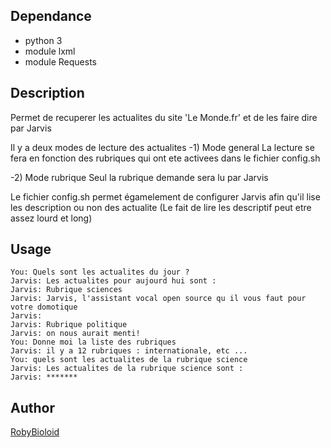 ## Dependance
- python 3
- module lxml
- module Requests

## Description
Permet de recuperer les actualites du site 'Le Monde.fr' et de les faire dire par Jarvis

Il y a deux modes de lecture des actualites
 -1) Mode general
La lecture se fera en fonction des rubriques qui ont ete activees dans le fichier config.sh

 -2) Mode rubrique
Seul la rubrique demande sera lu par Jarvis


Le fichier config.sh permet égamelement de configurer Jarvis afin qu'il lise les description ou non des actualite
(Le fait de lire les descriptif peut etre assez lourd et long)

## Usage
```
You: Quels sont les actualites du jour ?
Jarvis: Les actualites pour aujourd hui sont :
Jarvis: Rubrique sciences
Jarvis: Jarvis, l'assistant vocal open source qu il vous faut pour votre domotique
Jarvis:
Jarvis: Rubrique politique
Jarvis: on nous aurait menti!
You: Donne moi la liste des rubriques
Jarvis: il y a 12 rubriques : internationale, etc ...
You: quels sont les actualites de la rubrique science
Jarvis: Les actualites de la rubrique science sont :
Jarvis: *******
```

## Author
[RobyBioloid](https://github.com/RobyBioloid/jarvis-leMonde)
